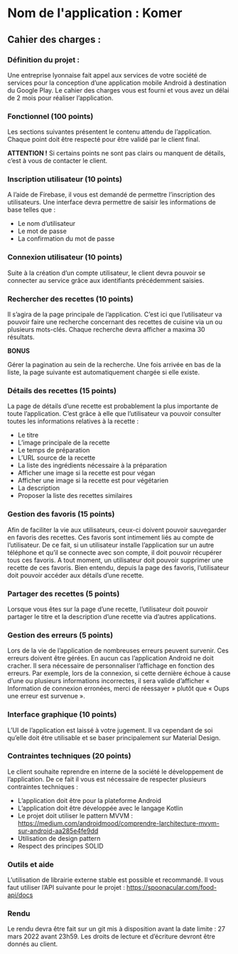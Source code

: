 # Nom de l'application : Komer

## Cahier des charges :

### Définition du projet : 

Une entreprise lyonnaise fait appel aux services de votre société de services pour la conception 
d’une application mobile Android à destination du Google Play.
Le cahier des charges vous est fourni et vous avez un délai de 2 mois pour réaliser l’application.

### Fonctionnel (100 points) 

Les sections suivantes présentent le contenu attendu de l’application. Chaque point doit être 
respecté pour être validé par le client final.

**ATTENTION !** Si certains points ne sont pas clairs ou manquent de détails, c’est à vous de 
contacter le client.

### Inscription utilisateur (10 points) 

A l’aide de Firebase, il vous est demandé de permettre l’inscription des utilisateurs. Une 
interface devra permettre de saisir les informations de base telles que :
- Le nom d’utilisateur
- Le mot de passe
- La confirmation du mot de passe

### Connexion utilisateur (10 points) 

Suite à la création d’un compte utilisateur, le client devra pouvoir se connecter au service grâce 
aux identifiants précédemment saisies.

### Rechercher des recettes (10 points) 

Il s’agira de la page principale de l’application. C’est ici que l’utilisateur va pouvoir faire une 
recherche concernant des recettes de cuisine via un ou plusieurs mots-clés.
Chaque recherche devra afficher a maxima 30 résultats.

**BONUS** 

Gérer la pagination au sein de la recherche. Une fois arrivée en bas de la liste, la page suivante 
est automatiquement chargée si elle existe.

### Détails des recettes (15 points) 

La page de détails d’une recette est probablement la plus importante de toute l’application. C’est 
grâce à elle que l’utilisateur va pouvoir consulter toutes les informations relatives à la recette : 
- Le titre
- L’image principale de la recette
- Le temps de préparation
- L’URL source de la recette
- La liste des ingrédients nécessaire à la préparation
- Afficher une image si la recette est pour végan
- Afficher une image si la recette est pour végétarien
- La description
- Proposer la liste des recettes similaires 

### Gestion des favoris (15 points) 

Afin de faciliter la vie aux utilisateurs, ceux-ci doivent pouvoir sauvegarder en favoris des recettes. 
Ces favoris sont intimement liés au compte de l’utilisateur. De ce fait, si un utilisateur installe 
l’application sur un autre téléphone et qu’il se connecte avec son compte, il doit pouvoir 
récupérer tous ces favoris.
A tout moment, un utilisateur doit pouvoir supprimer une recette de ces favoris. Bien entendu, 
depuis la page des favoris, l’utilisateur doit pouvoir accéder aux détails d’une recette.

### Partager des recettes (5 points) 

Lorsque vous êtes sur la page d’une recette, l’utilisateur doit pouvoir partager le titre et la 
description d’une recette via d’autres applications.

### Gestion des erreurs (5 points) 

Lors de la vie de l’application de nombreuses erreurs peuvent survenir. Ces erreurs doivent être 
gérées. En aucun cas l’application Android ne doit cracher. Il sera nécessaire de personnaliser 
l’affichage en fonction des erreurs. 
Par exemple, lors de la connexion, si cette dernière échoue à cause d’une ou plusieurs 
informations incorrectes, il sera valide d’afficher « Information de connexion erronées, merci de 
réessayer » plutôt que « Oups une erreur est survenue ».

### Interface graphique (10 points) 

L’UI de l’application est laissé à votre jugement. Il va cependant de soi qu’elle doit être utilisable 
et se baser principalement sur Material Design.

### Contraintes techniques (20 points) 

Le client souhaite reprendre en interne de la société le développement de l’application. De ce fait 
il vous est nécessaire de respecter plusieurs contraintes techniques :
- L’application doit être pour la plateforme Android
- L’application doit être développée avec le langage Kotlin
- Le projet doit utiliser le pattern MVVM : https://medium.com/androidmood/comprendre-larchitecture-mvvm-sur-android-aa285e4fe9dd
- Utilisation de design pattern
- Respect des principes SOLID

### Outils et aide 

L’utilisation de librairie externe stable est possible et recommandé. Il vous faut utiliser l’API 
suivante pour le projet : https://spoonacular.com/food-api/docs

### Rendu 

Le rendu devra être fait sur un git mis à disposition avant la date limite : 27 mars 2022 avant 23h59.
Les droits de lecture et d’écriture devront être donnés au client.
